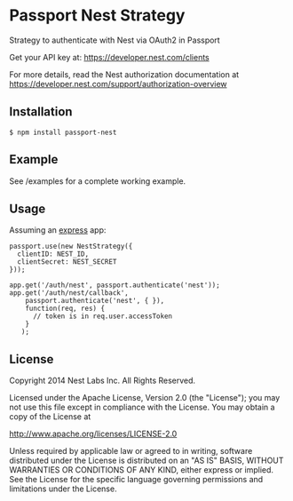 # Passport Nest Strategy

Strategy to authenticate with Nest via OAuth2 in Passport

Get your API key at: https://developer.nest.com/clients

For more details, read the Nest authorization documentation at https://developer.nest.com/support/authorization-overview

## Installation

`$ npm install passport-nest`

## Example

See /examples for a complete working example.

## Usage

Assuming an [express](http://expressjs.com/) app:

    passport.use(new NestStrategy({
      clientID: NEST_ID,
      clientSecret: NEST_SECRET
    }));

    app.get('/auth/nest', passport.authenticate('nest'));
    app.get('/auth/nest/callback',
        passport.authenticate('nest', { }),
        function(req, res) {
          // token is in req.user.accessToken
        }
       );

## License
Copyright 2014 Nest Labs Inc. All Rights Reserved.

Licensed under the Apache License, Version 2.0 (the "License");
you may not use this file except in compliance with the License.
You may obtain a copy of the License at

http://www.apache.org/licenses/LICENSE-2.0

Unless required by applicable law or agreed to in writing, software
distributed under the License is distributed on an "AS IS" BASIS,
WITHOUT WARRANTIES OR CONDITIONS OF ANY KIND, either express or implied.
See the License for the specific language governing permissions and
limitations under the License.
